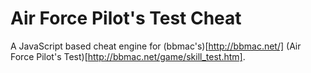 # Air Force Pilot's Test Cheat
A JavaScript based cheat engine for (bbmac's)[http://bbmac.net/] (Air Force Pilot's Test)[http://bbmac.net/game/skill_test.htm].
